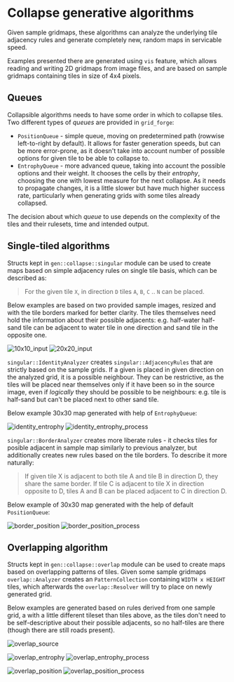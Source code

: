 # Collapse generative algorithms

Given sample gridmaps, these algorithms can analyze the underlying tile adjacency rules and generate completely new, random maps 
in servicable speed.

Examples presented there are generated using `vis` feature, which allows reading and writing 2D gridmaps from image files, and are based on 
sample gridmaps containing tiles in size of 4x4 pixels. 

## Queues

Collapsible algorithms needs to have some order in which to collapse tiles. Two different types of *queues* are provided in `grid_forge`:

- `PositionQueue` - simple queue, moving on predetermined path (rowwise left-to-right by default). It allows for faster generation speeds, 
  but can be more error-prone, as it doesn't take into account number of possible options for given tile to be able to collapse to.
- `EntrophyQueue` - more advanced queue, taking into account the possible options and their weight. It chooses the cells by their 
  *entrophy*, choosing the one with lowest measure for the next collapse. As it needs to propagate changes, it is a little slower but have 
  much higher success rate, particularly when generating grids with some tiles already collapsed.

The decision about which *queue* to use depends on the complexity of the tiles and their rulesets, time and intended output.

## Single-tiled algorithms

Structs kept in `gen::collapse::singular` module can be used to create maps based on simple adjacency rules on single tile basis, which can 
be described as:

> For the given tile `X`, in direction `D` tiles `A`, `B`, `C` .. `N` can be placed.

Below examples are based on two provided sample images, resized and with the tile borders marked for better clarity. The tiles themselves need hold the information about their possible adjacents: e.g. half-water half-sand tile can be adjacent to water tile in one direction and sand tile in the opposite one.

![10x10_input](inputs/source_10x10.png)
![20x20_input](inputs/source_20x20.png)

`singular::IdentityAnalyzer` creates `singular::AdjacencyRules` that are strictly based on the sample grids. If a given is placed in given direction on the analyzed grid, it is a possible neighbour. 
They can be restrictive, as the tiles will be placed near themselves only if it have been so in the source image, even if *logically* they should be possible to be neighbours: e.g. tile is half-sand but can't be placed next to other sand tile. 

Below example 30x30 map generated with help of `EntrophyQueue`:

![identity_entrophy](outputs/identity_entrophy.png)
![identity_entrophy_process](outputs/identity_entrophy.gif)

`singular::BorderAnalyzer` creates more liberate rules - it checks tiles for posible adjacent in sample map similarly to previous analyzer, but additionally creates new rules based on the tile borders. To describe it more naturally:

> If given tile X is adjacent to both tile A and tile B in direction D, they share the same border. If tile C is adjacent to tile X in direction opposite to D, tiles A and B can be placed adjacent to C in direction D.

Below example of 30x30 map generated with the help of default `PositionQueue`:

![border_position](outputs/border_position.png)
![border_position_process](outputs/border_position.gif)

## Overlapping algorithm

Structs kept in `gen::collapse::overlap` module can be used to create maps based on 
overlapping patterns of tiles. Given some sample gridmaps `overlap::Analyzer` creates
an `PatternCollection` containing `WIDTH x HEIGHT` tiles, which afterwards the
`overlap::Resolver` will try to place on newly generated grid.

Below examples are generated based on rules derived from one sample grid, a with a little different tileset than tiles above, as the tiles don't need to be self-descriptive about their possible adjacents, so no half-tiles are there (though there are still roads present).

![overlap_source](inputs/overlap.png)

![overlap_entrophy](outputs/overlap_entrophy.png)
![overlap_entrophy_process](outputs/overlap_entrophy.gif)

![overlap_position](outputs/overlap_position.png)
![overlap_position_process](outputs/overlap_position.gif)